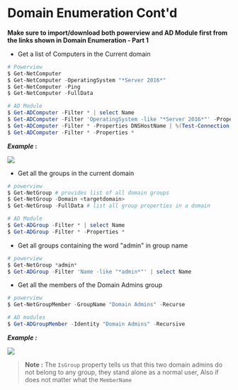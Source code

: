 # **Domain Enumeration Cont'd**

**Make sure to import/download both powerview and AD Module first from the links shown in Domain Enumeration - Part 1**



- Get a list of Computers in the Current domain

```powershell
# Powerview
$ Get-NetComputer
$ Get-NetComputer -OperatingSystem "*Server 2016*"
$ Get-NetComputer -Ping
$ Get-NetComputer -FullData 

# AD Module
$ Get-ADComputer -Filter * | select Name
$ Get-ADComputer -Filter 'OperatingSystem -like "*Server 2016*"' -Properties OperatingSystem | select Name,OperatingSystem
$ Get-ADComputer -Filter * -Properties DNSHostName | %(Test-Connection -Count 1 -ComputerName $_.DNSHostName)
$ Get-ADComputer -Filter * -Properties *
```

**_Example_ :**

![](https://i.imgur.com/vmBif3X.png)

- Get all the groups in the current domain

```powershell
# powerview
$ Get-NetGroup # provides list of all domain groups
$ Get-NetGroup -Domain <targetdomain>
$ Get-NetGroup -FullData # list all group properties in a domain

# AD Module
$ Get-ADGroup -Filter * | select Name
$ Get-ADGroup -Filter * -Properties *
```


- Get all groups containing the word "admin" in group name

```powershell
# powerview
$ Get-NetGroup *admin*
$ Get-ADGroup -Filter 'Name -like "*admin*"' | select Name
```

- Get all the members of the Domain Admins group

```powershell
# powerview
$ Get-NetGroupMember -GroupName "Domain Admins" -Recurse

# AD modules 
$ Get-ADGroupMember -Identity "Domain Admins" -Recursive
```

**_Example :_**


![](https://i.imgur.com/nYGNRo8.png)


> **Note :** The `IsGroup` property tells us that this two domain admins do not belong to any group, they stand alone as a normal user, Also if does not matter what the `MemberName `